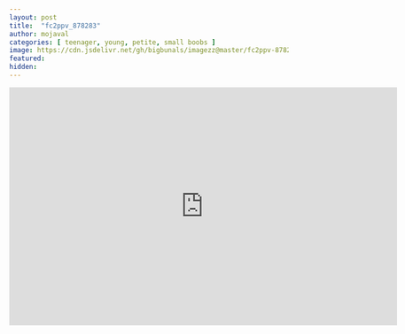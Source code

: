 ```yaml
---
layout: post
title:  "fc2ppv_878283"
author: mojaval
categories: [ teenager, young, petite, small boobs ]
image: https://cdn.jsdelivr.net/gh/bigbunals/imagezz@master/fc2ppv-878283___2ca5f14611c819d606a087cbab2f1f96aa3fa83f.mp4.jpg
featured: 
hidden: 
---
```


<iframe src="https://openload.co/embed/6PDX59Irliw/fc2ppv-878283___2ca5f14611c819d606a087cbab2f1f96aa3fa83f.mp4" scrolling="no" frameborder="0" width="700" height="430" allowfullscreen="true" webkitallowfullscreen="true" mozallowfullscreen="true"></iframe>